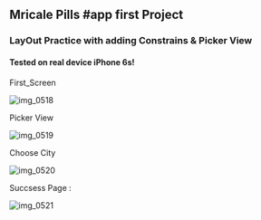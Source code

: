 ##   Mricale Pills #app first Project 
###  LayOut Practice with adding Constrains & Picker View 
#### Tested on real device iPhone 6s!

First_Screen

![img_0518](https://cloud.githubusercontent.com/assets/18499909/21534263/8d2f6c4e-cd32-11e6-933c-e16dd0431add.PNG)

Picker View 

![img_0519](https://cloud.githubusercontent.com/assets/18499909/21534299/fd770ab6-cd32-11e6-9057-2b5b6715c915.PNG)

Choose City 

![img_0520](https://cloud.githubusercontent.com/assets/18499909/21534310/224e90d4-cd33-11e6-91aa-0654fe49d7eb.PNG)

Succsess Page :

![img_0521](https://cloud.githubusercontent.com/assets/18499909/21534327/491848a4-cd33-11e6-8caa-f5158a7d67fc.PNG)
